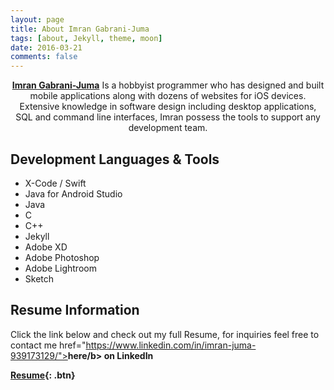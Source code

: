```yaml
---
layout: page
title: About Imran Gabrani-Juma
tags: [about, Jekyll, theme, moon]
date: 2016-03-21
comments: false
---
```


<center><a href="https://www.linkedin.com/in/imran-juma-939173129/"><b>Imran Gabrani-Juma</b></a> Is a hobbyist programmer who has designed and built mobile applications along with dozens of websites for iOS devices. Extensive knowledge in software design including desktop applications, SQL and command line interfaces, Imran possess the tools to support any development team.</center>

## Development Languages & Tools
* X-Code / Swift
* Java for Android Studio
* Java
* C
* C++
* Jekyll
* Adobe XD
* Adobe Photoshop
* Adobe Lightroom
* Sketch

## Resume Information

Click the link below and check out my full Resume, for inquiries feel free to contact me href="https://www.linkedin.com/in/imran-juma-939173129/"><b>here/b></a> on LinkedIn  

[Resume](https://drive.google.com/file/d/19w_rXBwo4_NmAZ033eFC_iXMr30HH9M5/view?usp=sharing){: .btn}
